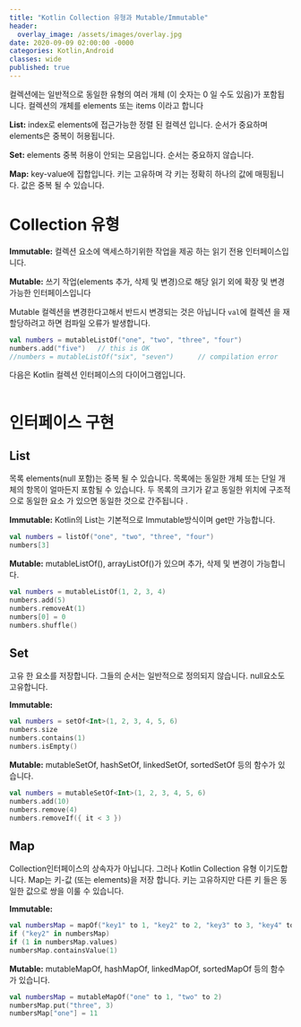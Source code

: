 ```yaml
---
title: "Kotlin Collection 유형과 Mutable/Immutable"
header:
  overlay_image: /assets/images/overlay.jpg
date: 2020-09-09 02:00:00 -0000
categories: Kotlin,Android
classes: wide
published: true
---
```


컬렉션에는 일반적으로 동일한 유형의 여러 개체 (이 숫자는 0 일 수도 있음)가 포함됩니다. 컬렉션의 개체를 elements 또는 items 이라고 합니다 

**List:** index로 elements에 접근가능한 정렬 된 컬렉션 입니다. 순서가 중요하며 elements은 중복이 허용됩니다.

**Set:** elements 중복 허용이 안되는 모음입니다. 순서는 중요하지 않습니다.

**Map:** key-value에 집합입니다. 키는 고유하며 각 키는 정확히 하나의 값에 매핑됩니다. 값은 중복 될 수 있습니다.


# Collection 유형

 **Immutable:** 컬렉션 요소에 액세스하기위한 작업을 제공 하는 읽기 전용 인터페이스입니다.
 
 **Mutable:** 쓰기 작업(elements 추가, 삭제 및 변경)으로 해당 읽기 외에 확장 및 변경 가능한 인터페이스입니다


Mutable 컬렉션을 변경한다고해서 반드시 변경되는 것은 아닙니다 `val`에 컬렉션 을 재 할당하려고 하면 컴파일 오류가 발생합니다.

```kotlin
val numbers = mutableListOf("one", "two", "three", "four")
numbers.add("five")   // this is OK    
//numbers = mutableListOf("six", "seven")      // compilation error
```


다음은 Kotlin 컬렉션 인터페이스의 다이어그램입니다.
 <figure class="align-center">
   <img src="{{ site.url }}{{ site.baseurl }}/assets/images/collections-diagram.png" alt="">
 </figure> 



# 인터페이스 구현

## List
목록 elements(null 포함)는 중복 될 수 있습니다. 목록에는 동일한 개체 또는 단일 개체의 항목이 얼마든지 포함될 수 있습니다. 두 목록의 크기가 같고 동일한 위치에 구조적으로 동일한 요소 가 있으면 동일한 것으로 간주됩니다 .

**Immutable:** Kotlin의 List는 기본적으로 Immutable방식이며 get만 가능합니다.
```kotlin
val numbers = listOf("one", "two", "three", "four")
numbers[3]
 ```

**Mutable:** mutableListOf(), arrayListOf()가 있으며 추가, 삭제 및 변경이 가능합니다.
```kotlin
val numbers = mutableListOf(1, 2, 3, 4)
numbers.add(5)
numbers.removeAt(1)
numbers[0] = 0
numbers.shuffle()
 ```

## Set
고유 한 요소를 저장합니다. 그들의 순서는 일반적으로 정의되지 않습니다. null요소도 고유합니다.

**Immutable:** 
```kotlin
val numbers = setOf<Int>(1, 2, 3, 4, 5, 6)
numbers.size
numbers.contains(1)
numbers.isEmpty()
 ```

**Mutable:** mutableSetOf, hashSetOf, linkedSetOf, sortedSetOf 등의 함수가 있습니다.
```kotlin
val numbers = mutableSetOf<Int>(1, 2, 3, 4, 5, 6)
numbers.add(10)
numbers.remove(4)
numbers.removeIf({ it < 3 })
 ```

## Map
Collection인터페이스의 상속자가 아닙니다. 그러나 Kotlin Collection 유형 이기도합니다. Map는 키-값 (또는 elements)을 저장 합니다. 키는 고유하지만 다른 키 들은 동일한 값으로 쌍을 이룰 수 있습니다.

**Immutable:** 
```kotlin
val numbersMap = mapOf("key1" to 1, "key2" to 2, "key3" to 3, "key4" to 1)
if ("key2" in numbersMap)
if (1 in numbersMap.values)
numbersMap.containsValue(1)
 ```

**Mutable:** mutableMapOf, hashMapOf, linkedMapOf, sortedMapOf 등의 함수가 있습니다.
```kotlin
val numbersMap = mutableMapOf("one" to 1, "two" to 2)
numbersMap.put("three", 3)
numbersMap["one"] = 11
 ```


